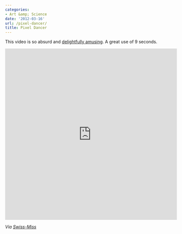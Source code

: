 ```yaml
---
categories:
- Art &amp; Science
date: '2012-03-16'
url: /pixel-dancer/
title: Pixel Dancer
---
```


This video is so absurd and <a href="http://vimeo.com/18022468">delightfully amusing</a>. A great use of 9 seconds.

<iframe class="alignc" src="https://player.vimeo.com/video/18022468" width="560" height="560" frameborder="0" webkitAllowFullScreen mozallowfullscreen allowFullScreen></iframe>

<em>Via <a href="http://www.swiss-miss.com/2012/03/pixel-dancer.html">Swiss-Miss</a></em>
